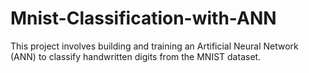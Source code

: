 # Mnist-Classification-with-ANN
This project involves building and training an Artificial Neural Network (ANN) to classify handwritten digits from the MNIST dataset.

